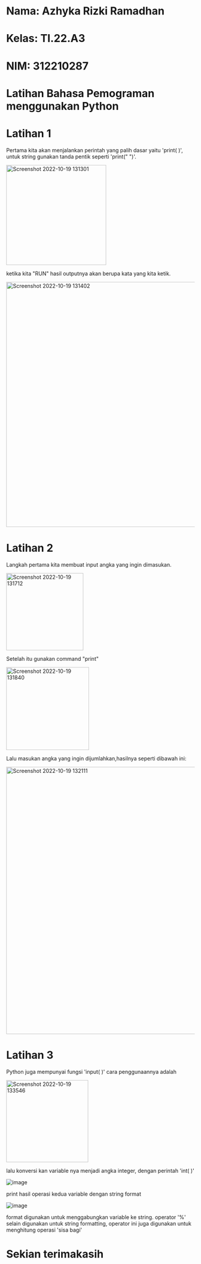 # Nama: Azhyka Rizki Ramadhan

# Kelas: TI.22.A3

# NIM: 312210287


# Latihan Bahasa Pemograman menggunakan Python 

# Latihan 1

Pertama kita akan menjalankan perintah yang palih dasar yaitu 'print( )', untuk string gunakan tanda pentik seperti 'print(" ")'.

<img width="267" alt="Screenshot 2022-10-19 131301" src="https://user-images.githubusercontent.com/115516688/196611274-1ff089a9-1d37-4ca6-b793-8ce2d04b380d.png">

ketika kita "RUN" hasil outputnya akan berupa kata yang kita ketik.

<img width="654" alt="Screenshot 2022-10-19 131402" src="https://user-images.githubusercontent.com/115516688/196611418-422bc12f-06dc-4844-b3e6-984e0d2ea271.png">

# Latihan 2 

Langkah pertama kita membuat input angka yang ingin dimasukan.

<img width="206" alt="Screenshot 2022-10-19 131712" src="https://user-images.githubusercontent.com/115516688/196611935-194a5c96-a58b-43c0-8723-b95424f465f2.png">

Setelah itu gunakan command "print"

<img width="221" alt="Screenshot 2022-10-19 131840" src="https://user-images.githubusercontent.com/115516688/196612006-f785e13d-1d42-46b2-b536-e7ae7e229cf4.png">

Lalu masukan angka yang ingin dijumlahkan,hasilnya seperti dibawah ini:

<img width="713" alt="Screenshot 2022-10-19 132111" src="https://user-images.githubusercontent.com/115516688/196612276-29dfbe95-7a3d-4e09-9f06-03e70d55835a.png">


# Latihan 3

Python juga mempunyai fungsi 'input( )' cara penggunaannya adalah

<img width="219" alt="Screenshot 2022-10-19 133546" src="https://user-images.githubusercontent.com/115516688/196614884-822fe122-42dd-489d-9202-624c93db6006.png">

lalu konversi kan variable nya menjadi angka integer, dengan perintah 'int( )'

![image](https://user-images.githubusercontent.com/115516820/196477440-3fd3ce5e-87bc-4769-8975-fb0438ba1745.png)

print hasil operasi kedua variable dengan string format 

![image](https://user-images.githubusercontent.com/115516820/196479369-2c30fe8f-659f-4452-937b-4a48d6666170.png)

format digunakan untuk menggabungkan variable ke string. operator '%' selain digunakan untuk string formatting, operator ini juga digunakan untuk menghitung operasi 'sisa bagi'


# Sekian terimakasih
